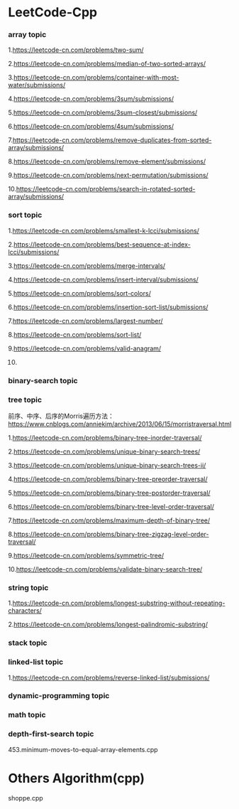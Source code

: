 # LeetCode-Cpp

### array topic
1.<https://leetcode-cn.com/problems/two-sum/>

2.<https://leetcode-cn.com/problems/median-of-two-sorted-arrays/>

3.<https://leetcode-cn.com/problems/container-with-most-water/submissions/>

4.<https://leetcode-cn.com/problems/3sum/submissions/>

5.<https://leetcode-cn.com/problems/3sum-closest/submissions/>

6.<https://leetcode-cn.com/problems/4sum/submissions/>

7.<https://leetcode-cn.com/problems/remove-duplicates-from-sorted-array/submissions/>

8.<https://leetcode-cn.com/problems/remove-element/submissions/>

9.<https://leetcode-cn.com/problems/next-permutation/submissions/>

10.<https://leetcode-cn.com/problems/search-in-rotated-sorted-array/submissions/>

### sort topic
1.<https://leetcode-cn.com/problems/smallest-k-lcci/submissions/>

2.<https://leetcode-cn.com/problems/best-sequence-at-index-lcci/submissions/>

3.https://leetcode-cn.com/problems/merge-intervals/

4.<https://leetcode-cn.com/problems/insert-interval/submissions/>

5.<https://leetcode-cn.com/problems/sort-colors/>

6.<https://leetcode-cn.com/problems/insertion-sort-list/submissions/>

7.<https://leetcode-cn.com/problems/largest-number/>

8.<https://leetcode-cn.com/problems/sort-list/>

9.<https://leetcode-cn.com/problems/valid-anagram/>

10.

### binary-search topic


### tree topic
前序、中序、后序的Morris遍历方法：<https://www.cnblogs.com/anniekim/archive/2013/06/15/morristraversal.html>

1.<https://leetcode-cn.com/problems/binary-tree-inorder-traversal/>

2.<https://leetcode-cn.com/problems/unique-binary-search-trees/>

3.<https://leetcode-cn.com/problems/unique-binary-search-trees-ii/>

4.<https://leetcode-cn.com/problems/binary-tree-preorder-traversal/>

5.<https://leetcode-cn.com/problems/binary-tree-postorder-traversal/>

6.<https://leetcode-cn.com/problems/binary-tree-level-order-traversal/>

7.<https://leetcode-cn.com/problems/maximum-depth-of-binary-tree/>

8.<https://leetcode-cn.com/problems/binary-tree-zigzag-level-order-traversal/>

9.<https://leetcode-cn.com/problems/symmetric-tree/>

10.<https://leetcode-cn.com/problems/validate-binary-search-tree/>


### string topic
1.<https://leetcode-cn.com/problems/longest-substring-without-repeating-characters/>

2.<https://leetcode-cn.com/problems/longest-palindromic-substring/>



### stack topic

### linked-list topic
1.<https://leetcode-cn.com/problems/reverse-linked-list/submissions/>



### dynamic-programming topic

### math topic

### depth-first-search topic


 453.minimum-moves-to-equal-array-elements.cpp
 
 
# Others Algorithm(cpp)
shoppe.cpp
